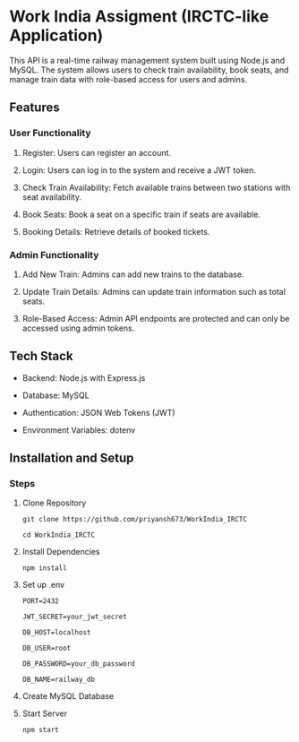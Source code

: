 # Work India Assigment (IRCTC-like Application)

This API is a real-time railway management system built using Node.js and MySQL. The system allows users to check train availability, book seats, and manage train data with role-based access for users and admins.

## Features

### User Functionality

1. Register: Users can register an account.

2. Login: Users can log in to the system and receive a JWT token.

3. Check Train Availability: Fetch available trains between two stations with seat availability.

4. Book Seats: Book a seat on a specific train if seats are available.

5. Booking Details: Retrieve details of booked tickets.

### Admin Functionality

1. Add New Train: Admins can add new trains to the database.

2. Update Train Details: Admins can update train information such as total seats.

3. Role-Based Access: Admin API endpoints are protected and can only be accessed using admin tokens.


## Tech Stack

- Backend: Node.js with Express.js

- Database: MySQL

- Authentication: JSON Web Tokens (JWT)

- Environment Variables: dotenv


## Installation and Setup

### Steps

1. Clone Repository

   ```git clone https://github.com/priyansh673/WorkIndia_IRCTC```
   
   ```cd WorkIndia_IRCTC```

2. Install Dependencies

   ```npm install```

3. Set up .env

   ```PORT=2432```
   
   ```JWT_SECRET=your_jwt_secret```
   
   ```DB_HOST=localhost```
   
   ```DB_USER=root```
   
   ```DB_PASSWORD=your_db_password```
   
   ```DB_NAME=railway_db```

5. Create MySQL Database

6. Start Server

   ```npm start```


